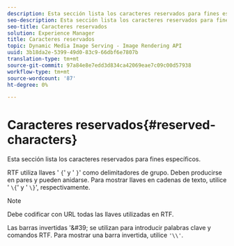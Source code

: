 ```yaml
---
description: Esta sección lista los caracteres reservados para fines específicos.
seo-description: Esta sección lista los caracteres reservados para fines específicos.
seo-title: Caracteres reservados
solution: Experience Manager
title: Caracteres reservados
topic: Dynamic Media Image Serving - Image Rendering API
uuid: 3b18da2e-5399-49d0-83c9-66dbf6e7807b
translation-type: tm+mt
source-git-commit: 97a84e8e7edd3d834ca42069eae7c09c00d57938
workflow-type: tm+mt
source-wordcount: '87'
ht-degree: 0%

---
```



# Caracteres reservados{#reserved-characters}

Esta sección lista los caracteres reservados para fines específicos.

RTF utiliza llaves &#39; `{`&#39; y &#39; `}`&#39; como delimitadores de grupo. Deben producirse en pares y pueden anidarse. Para mostrar llaves en cadenas de texto, utilice &#39; `\{`&#39; y &#39; `\}`&#39;, respectivamente.

>[!NOTE]
>
>Debe codificar con URL todas las llaves utilizadas en RTF.

Las barras invertidas &#39;\&#39; se utilizan para introducir palabras clave y comandos RTF. Para mostrar una barra invertida, utilice `'\\'`.
